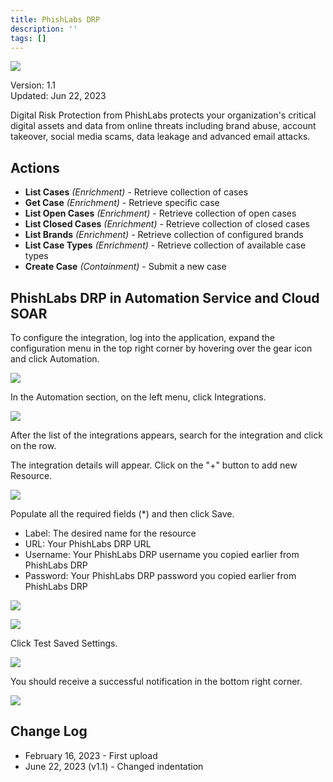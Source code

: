 ```yaml
---
title: PhishLabs DRP
description: ''
tags: []
---
```


![](/img/platform-services/automation-service/app-central/logos/phishlabs-drp.png)

Version: 1.1  
Updated: Jun 22, 2023

Digital Risk Protection from PhishLabs protects your organization's critical digital assets and data from online threats including brand abuse, account takeover, social media scams, data leakage and advanced email attacks.

## Actions

* **List Cases** *(Enrichment)* - Retrieve collection of cases
* **Get Case** *(Enrichment)* - Retrieve specific case
* **List Open Cases** *(Enrichment)* - Retrieve collection of open cases
* **List Closed Cases** *(Enrichment)* - Retrieve collection of closed cases
* **List Brands** *(Enrichment)* - Retrieve collection of configured brands
* **List Case Types** *(Enrichment)* - Retrieve collection of available case types
* **Create Case** *(Containment)* - Submit a new case

## PhishLabs DRP in Automation Service and Cloud SOAR

To configure the integration, log into the application, expand the configuration menu in the top right corner by hovering over the gear icon and click Automation.

![](/img/platform-services/automation-service/app-central/integrations/phishlabs-drp/phishlabs-drp-1.png)

In the Automation section, on the left menu, click Integrations.

![](/img/platform-services/automation-service/app-central/integrations/phishlabs-drp/phishlabs-drp-2.png)

After the list of the integrations appears, search for the integration and click on the row.

The integration details will appear. Click on the "+" button to add new Resource.

 ![](/img/platform-services/automation-service/app-central/integrations/phishlabs-drp/phishlabs-drp-3.png)

Populate all the required fields (\*) and then click Save.

* Label: The desired name for the resource
* URL: Your PhishLabs DRP URL
* Username: Your PhishLabs DRP username you copied earlier from PhishLabs DRP
* Password: Your PhishLabs DRP password you copied earlier from PhishLabs DRP

![](/img/platform-services/automation-service/app-central/integrations/phishlabs-drp/phishlabs-drp-4.png)

  


![](/img/platform-services/automation-service/app-central/integrations/phishlabs-drp/phishlabs-drp-5.png)

Click Test Saved Settings.

![](/img/platform-services/automation-service/app-central/integrations/phishlabs-drp/phishlabs-drp-6.png)

You should receive a successful notification in the bottom right corner.

![](/img/platform-services/automation-service/app-central/integrations/phishlabs-drp/phishlabs-drp-7.png)

## Change Log

* February 16, 2023 - First upload
* June 22, 2023 (v1.1) - Changed indentation
